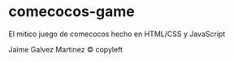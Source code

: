 # comecocos-game
El mitico juego de comecocos hecho en HTML/CSS y JavaScript

Jaime Galvez Martinez &copy; copyleft
